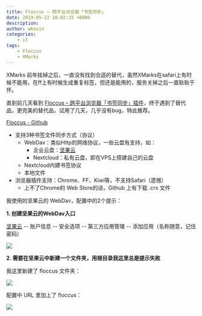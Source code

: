 ```yaml
---
title: Floccus – 跨平台浏览器「书签同步」
date: 2019-05-22 10:02:15 +0800
description: 
author: wKevin
categories: 
    - it
tags:
    - Floccus
    - XMarks
---
```


XMarks 前年挂掉之后，一直没有找到合适的替代，虽然XMarks在safari上有时候不能用，在ff上有时候生成重复标签，但还是能用的，服务关掉之后一直耿耿于怀。

直到前几天看到 [Floccus – 跨平台浏览器「书签同步」插件](https://www.appinn.com/floccus/)，终于遇到了替代品，更完美的替代品，试用了几天，几乎没有bug，特此推荐。

[Floccus - Github](https://github.com/marcelklehr/floccus)

- 支持3种书签文件同步方式（协议）
    - WebDav：类似Http的网络协议，一些云盘有支持，如：
        - 企业云盘：[坚果云](https://www.jianguoyun.com)
        - Nextcloud：私有云盘，即在VPS上搭建自己的云盘
    - Nextcloud内建书签协议
    - 本地文件
- 浏览器插件支持：Chrome、FF、Kiwi等，不支持Safari（遗憾）
    - 上不了Chrome的 Web Store的话，Github 上有下载 .crx 文件


我使用的坚果云的 WebDav，配置中的2个提示：

**1. 创建坚果云的WebDav入口**

[坚果云](https://www.jianguoyun.com) -- 账户信息 -- 安全选项 -- 第三方应用管理 -- 添加应用（名称随意，记住密码）

![](jgyadd.png)

**2. 需要在坚果云中新建一个文件夹，用根目录我这里总是提示失败**

我这里新建了 floccus 文件夹：

![](jianguoyun.png)

配置中 URL 里加上了 floccus：

![](floccus.png)
